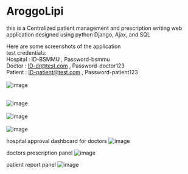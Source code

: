 # AroggoLipi
this is a Centralized patient management and prescription writing web application designed using python Django, Ajax, and SQL <br>

Here are some screenshots of the application <br>
test credentials: <br>
Hospital : ID-BSMMU , Password-bsmmu <br>
Doctor : ID-dr@test.com , Password-doctor123 <br>
Patient : ID-patient@test.com , Password-patient123 <br>
<br>
![image](https://user-images.githubusercontent.com/45464612/194613414-02b99e9b-640e-442e-9486-fe0d1634a88c.png)
<br>

<br>![image](https://user-images.githubusercontent.com/45464612/194613543-05282b5b-ebd3-4fee-b402-1f43acadf20b.png)
<br>
<br>![image](https://user-images.githubusercontent.com/45464612/194614136-f7eba5b3-ab58-4aca-8703-8165d90abe31.png)
<br>
<br>![image](https://user-images.githubusercontent.com/45464612/194614214-fb30e451-6404-4741-8999-17a2ca110956.png)
<br>

hospital approval dashboard for doctors
![image](https://user-images.githubusercontent.com/45464612/202781859-0b7abdeb-d0b9-44d2-9c8a-3614661b7265.png)

doctors prescription panel
![image](https://user-images.githubusercontent.com/45464612/202781968-502afc34-bd01-44eb-aa82-b29f88727931.png)

patient report panel
![image](https://user-images.githubusercontent.com/45464612/202781944-a81421d8-1c6e-4cb9-a4e9-9da90c105d2c.png)

